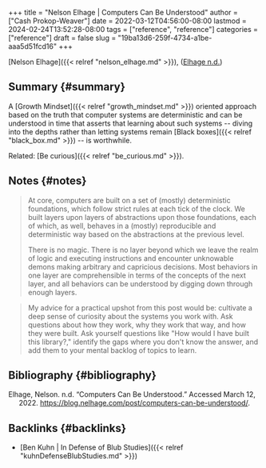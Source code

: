 +++
title = "Nelson Elhage | Computers Can Be Understood"
author = ["Cash Prokop-Weaver"]
date = 2022-03-12T04:56:00-08:00
lastmod = 2024-02-24T13:52:28-08:00
tags = ["reference", "reference"]
categories = ["reference"]
draft = false
slug = "19ba13d6-259f-4734-a1be-aaa5d51fcd16"
+++

[Nelson Elhage]({{< relref "nelson_elhage.md" >}}), (<a href="#citeproc_bib_item_1">Elhage n.d.</a>)


## Summary {#summary}

A [Growth Mindset]({{< relref "growth_mindset.md" >}}) oriented approach based on the truth that computer systems are deterministic and can be understood in time that asserts that learning about such systems -- diving into the depths rather than letting systems remain [Black boxes]({{< relref "black_box.md" >}}) -- is worthwhile.

Related: [Be curious]({{< relref "be_curious.md" >}}).


## Notes {#notes}

> At core, computers are built on a set of (mostly) deterministic foundations, which follow strict rules at each tick of the clock. We built layers upon layers of abstractions upon those foundations, each of which, as well, behaves in a (mostly) reproducible and deterministic way based on the abstractions at the previous level.
>
> There is no magic. There is no layer beyond which we leave the realm of logic and executing instructions and encounter unknowable demons making arbitrary and capricious decisions. Most behaviors in one layer are comprehensible in terms of the concepts of the next layer, and all behaviors can be understood by digging down through enough layers.

<!--quoteend-->

> My advice for a practical upshot from this post would be: cultivate a deep sense of curiosity about the systems you work with. Ask questions about how they work, why they work that way, and how they were built. Ask yourself questions like "How would I have built this library?," identify the gaps where you don't know the answer, and add them to your mental backlog of topics to learn.


## Bibliography {#bibliography}

<style>.csl-entry{text-indent: -1.5em; margin-left: 1.5em;}</style><div class="csl-bib-body">
  <div class="csl-entry"><a id="citeproc_bib_item_1"></a>Elhage, Nelson. n.d. “Computers Can Be Understood.” Accessed March 12, 2022. <a href="https://blog.nelhage.com/post/computers-can-be-understood/">https://blog.nelhage.com/post/computers-can-be-understood/</a>.</div>
</div>


## Backlinks {#backlinks}

-   [Ben Kuhn | In Defense of Blub Studies]({{< relref "kuhnDefenseBlubStudies.md" >}})
